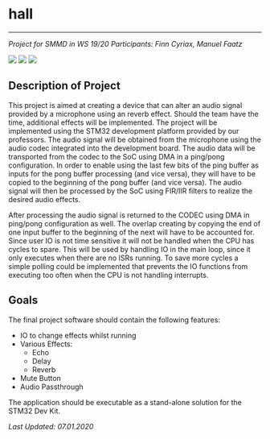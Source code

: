 # hall
------
*Project for SMMD in WS 19/20*
*Participants: Finn Cyriax, Manuel Faatz*

![](https://img.shields.io/github/contributors/finncyr/hall?color=blue)
![](https://img.shields.io/github/license/finncyr/hall)
![](https://img.shields.io/github/last-commit/finncyr/hall)

## Description of Project

This project is aimed at creating a device that can alter an audio signal provided by a microphone using an reverb effect. Should the team have the time, additional effects will be implemented. 
The project will be implemented using the STM32 development platform provided by our professors. The audio signal will be obtained from the microphone using the audio codec integrated into the development board. The audio data will be transported from the codec to the SoC using DMA in a ping/pong configuration.
In order to enable using the last few bits of the ping buffer as inputs for the pong buffer processing (and vice versa), they will have to be copied to the beginning of the pong buffer (and vice versa).
The audio signal will then be processed by the SoC using FIR/IIR filters to realize the desired audio effects.

After processing the audio signal is returned to the CODEC using DMA in ping/pong configuration as well. The overlap creating by copying the end of one input buffer to the beginning of the next will have to be accounted for. 
Since user IO is not time sensitive it will not be handled when the CPU has cycles to spare. This will be used by handling IO in the main loop, since it only executes when there are no ISRs running. To save more cycles a simple polling could be implemented that prevents the IO functions from executing too often when the CPU is not handling interrupts. 

## Goals

The final project software should contain the following features:

- IO to change effects whilst running
- Various Effects:
  - Echo
  - Delay
  - Reverb
- Mute Button
- Audio Passthrough

The application should be executable as a stand-alone solution for the STM32 Dev Kit.

*Last Updated: 07.01.2020*
